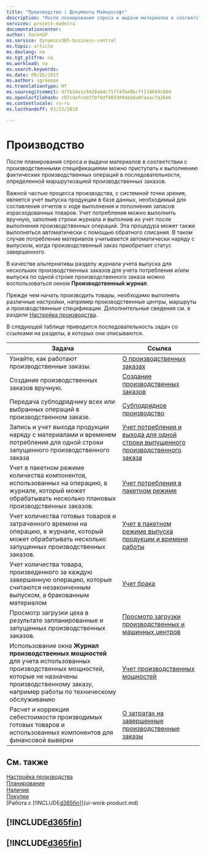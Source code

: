```yaml
---
title: "Производство | Документы Майкрософт"
description: "После планирования спроса и выдачи материалов в соответствии с производственными спецификациями можно приступать к выполнению фактических производственных операций в последовательности, определенной маршрутизацией производственных заказов."
services: project-madeira
documentationcenter: 
author: SorenGP
ms.service: dynamics365-business-central
ms.topic: article
ms.devlang: na
ms.tgt_pltfrm: na
ms.workload: na
ms.search.keywords: 
ms.date: 09/26/2017
ms.author: sgroespe
ms.translationtype: HT
ms.sourcegitcommit: d7fb34e1c9428a64c71ff47be8bcff174649c00d
ms.openlocfilehash: c97cdafceb5fbf8df403309dddda0faeac7a26b6
ms.contentlocale: ru-ru
ms.lasthandoff: 03/22/2018

---
```

# <a name="manufacturing"></a>Производство
После планирования спроса и выдачи материалов в соответствии с производственными спецификациями можно приступать к выполнению фактических производственных операций в последовательности, определенной маршрутизацией производственных заказов.  

Важной частью процесса производства, с системной точки зрения, является учет выпуска продукции в базе данных, необходимый для составления отчетов о ходе выполнения и пополнения запасов израсходованных товаров. Учет потребления можно выполнить вручную, заполнив строки журнала и выполнив их учет после выполнения производственных операций. Эта процедура может также выполняться автоматически с помощью обратного списания. В таком случае потребление материалов учитывается автоматически наряду с выпуском, когда производственный заказ приобретает статус завершенного.  

В качестве альтернативы разделу журнала учета выпуска для нескольких производственных заказов для учета потребления и/или выпуска по одной строке производственного заказа можно воспользоваться окном **Производственный журнал**.

Прежде чем начать производить товары, необходимо выполнять различные настройки, например производственные центры, маршруты и производственные спецификации. Дополнительные сведения см. в разделе [Настройка производства](production-configure-production-processes.md).

В следующей таблице приводится последовательность задач со ссылками на разделы, в которых они описываются.   

|**Задача**|**Ссылка**|  
|------------|-------------|  
|Узнайте, как работают производственные заказы.|[О производственных заказах](production-about-production-orders.md)|
|Создание производственных заказов вручную.|[Создание производственных заказов](production-how-to-create-production-orders.md)|
|Передача субподрядчику всех или выбранных операций в производственном заказе.|[Субподрядное производство](production-how-to-subcontract-manufacturing.md)|
|Запись и учет выхода продукции наряду с материалами и временем потребления для одной строки запущенного производственного заказа|[Учет потребления и выхода для одной строки выпущенного производственного заказа](production-how-to-register-consumption-and-output.md)|  
|Учет в пакетном режиме количества компонентов, использованных на операцию, в журнале, который может обрабатывать несколько плановых производственных заказов.|[Учет потребления в пакетном режиме](production-how-to-post-consumption.md)|
|Учет количества готовых товаров и затраченного времени на операцию, в журнале, который может обрабатывать несколько запущенных производственных заказов.|[Учет в пакетном режиме выпуска продукции и времени работы](production-how-to-post-output-quantity.md)|  
|Учет количества товара, произведенного за каждую завершенную операцию, которые считаются незаконченным выпуском, а бракованным материалом|[Учет брака](production-how-to-post-scrap.md)|
|Просмотр загрузки цеха в результате запланированные и запущенных производственных заказов.|[Просмотр загрузки производственных и машинных центров](production-how-to-view-the-load-on-work-centers.md)|      
|Использование окна **Журнал производственных мощностей** для учета использованных производственных мощностей, которые не назначены производственному заказу, например работы по техническому обслуживанию|[Учет производственных мощностей](production-how-to-post-capacities.md)|  
|Расчет и коррекция себестоимости производимых готовых товаров и использованных компонентов для финансовой выверки|[О затратах на завершенные производственные заказы](finance-about-finished-production-order-costs.md)|  

## <a name="see-also"></a>См. также  
[Настройка производства](production-configure-production-processes.md)  
[Планирование](production-planning.md)      
[Наличие](inventory-manage-inventory.md)  
[Покупки](purchasing-manage-purchasing.md)  
[Работа с [!INCLUDE[d365fin](includes/d365fin_md.md)]](ui-work-product.md)

## [!INCLUDE[d365fin](includes/free_trial_md.md)]  
## [!INCLUDE[d365fin](includes/training_link_md.md)]

